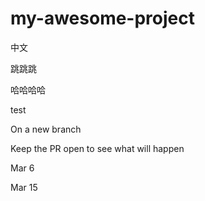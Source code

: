 # my-awesome-project
中文

跳跳跳

哈哈哈哈

test

On a new branch

Keep the PR open to see what will happen

Mar 6

Mar 15
